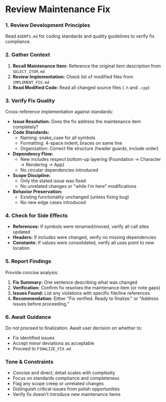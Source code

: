 # Review Maintenance Fix

### 1. Review Development Principles

Read `AGENTS.md` for coding standards and quality guidelines to verify fix compliance.

### 2. Gather Context

1.  **Recall Maintenance Item:** Reference the original item description from `SELECT_ITEM.md`
2.  **Review Implementation:** Check list of modified files from `IMPLEMENT_FIX.md`
3.  **Read Modified Code:** Read all changed source files (`.h` and `.cpp`)

### 3. Verify Fix Quality

Cross-reference implementation against standards:

-   **Issue Resolution:** Does the fix address the maintenance item completely?
-   **Code Standards:**
    -   Naming: snake_case for all symbols
    -   Formatting: 4-space indent, braces on same line
    -   Organization: Correct file structure (header guards, include order)
-   **Dependency Flow:**
    -   New includes respect bottom-up layering (Foundation → Character → Rendering → App)
    -   No circular dependencies introduced
-   **Scope Discipline:**
    -   Only the stated issue was fixed
    -   No unrelated changes or "while I'm here" modifications
-   **Behavior Preservation:**
    -   Existing functionality unchanged (unless fixing bug)
    -   No new edge cases introduced

### 4. Check for Side Effects

-   **References:** If symbols were renamed/moved, verify all call sites updated
-   **Headers:** If includes were changed, verify no missing dependencies
-   **Constants:** If values were consolidated, verify all uses point to new location

### 5. Report Findings

Provide concise analysis:

1.  **Fix Summary:** One sentence describing what was changed
2.  **Verification:** Confirm fix resolves the maintenance item (or note gaps)
3.  **Issues Found:** List any violations with specific file/line references
4.  **Recommendation:** Either "Fix verified. Ready to finalize." or "Address issues before proceeding."

### 6. Await Guidance

Do not proceed to finalization. Await user decision on whether to:
-   Fix identified issues
-   Accept minor deviations as acceptable
-   Proceed to `FINALIZE_FIX.md`

### Tone & Constraints

-   Concise and direct; detail scales with complexity
-   Focus on standards compliance and completeness
-   Flag any scope creep or unrelated changes
-   Distinguish critical issues from polish opportunities
-   Verify fix doesn't introduce new maintenance items
